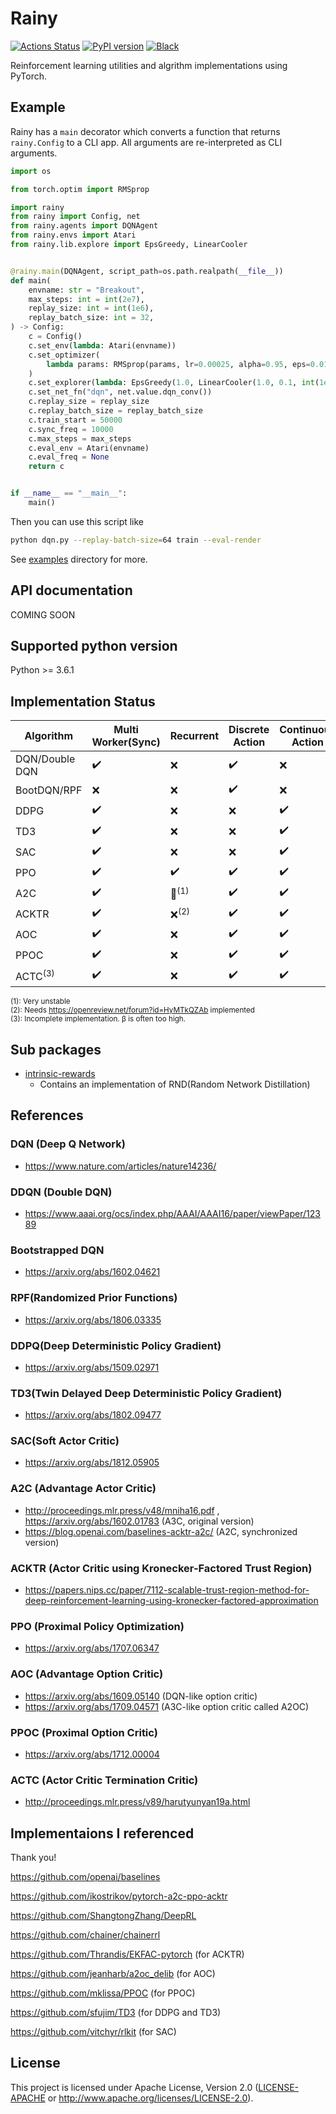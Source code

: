 # Rainy
[![Actions Status](https://github.com/kngwyu/Rainy/workflows/Tests/badge.svg)](https://github.com/kngwyu/Rainy/actions)
[![PyPI version](https://img.shields.io/pypi/v/Rainy?style=flat-square)](https://pypi.org/project/rainy/)
[![Black](https://img.shields.io/badge/code%20style-black-000.svg)](https://github.com/psf/black)

Reinforcement learning utilities and algrithm implementations using PyTorch.

## Example
Rainy has a `main` decorator which converts a function that returns `rainy.Config`
to a CLI app.
All arguments are re-interpreted as CLI arguments.

```python:dqn.py
import os

from torch.optim import RMSprop

import rainy
from rainy import Config, net
from rainy.agents import DQNAgent
from rainy.envs import Atari
from rainy.lib.explore import EpsGreedy, LinearCooler


@rainy.main(DQNAgent, script_path=os.path.realpath(__file__))
def main(
    envname: str = "Breakout",
    max_steps: int = int(2e7),
    replay_size: int = int(1e6),
    replay_batch_size: int = 32,
) -> Config:
    c = Config()
    c.set_env(lambda: Atari(envname))
    c.set_optimizer(
        lambda params: RMSprop(params, lr=0.00025, alpha=0.95, eps=0.01, centered=True)
    )
    c.set_explorer(lambda: EpsGreedy(1.0, LinearCooler(1.0, 0.1, int(1e6))))
    c.set_net_fn("dqn", net.value.dqn_conv())
    c.replay_size = replay_size
    c.replay_batch_size = replay_batch_size
    c.train_start = 50000
    c.sync_freq = 10000
    c.max_steps = max_steps
    c.eval_env = Atari(envname)
    c.eval_freq = None
    return c


if __name__ == "__main__":
    main()
```

Then you can use this script like
```bash
python dqn.py --replay-batch-size=64 train --eval-render
```

See [examples](./examples/README.md) directory for more.

## API documentation
COMING SOON

## Supported python version
Python >= 3.6.1

## Implementation Status

|**Algorithm**     |**Multi Worker(Sync)**|**Recurrent**                     |**Discrete Action** |**Continuous Action**|**MPI support**   |
| ---------------- | -------------------- | -------------------------------- | ------------------ | ------------------- | ---------------- |
|DQN/Double DQN    |:heavy_check_mark:    |:x:                               |:heavy_check_mark:  |:x:                  |:x:               |
|BootDQN/RPF       |:x:                   |:x:                               |:heavy_check_mark:  |:x:                  |:x:               |
|DDPG              |:heavy_check_mark:    |:x:                               |:x:                 |:heavy_check_mark:   |:x:               |
|TD3               |:heavy_check_mark:    |:x:                               |:x:                 |:heavy_check_mark:   |:x:               |
|SAC               |:heavy_check_mark:    |:x:                               |:x:                 |:heavy_check_mark:   |:x:               |
|PPO               |:heavy_check_mark:    |:heavy_check_mark:                |:heavy_check_mark:  |:heavy_check_mark:   |:heavy_check_mark:|
|A2C               |:heavy_check_mark:    |:small_red_triangle:<sup>(1)</sup>|:heavy_check_mark:  |:heavy_check_mark:   |:x:               |
|ACKTR             |:heavy_check_mark:    |:x:<sup>(2)</sup>                 |:heavy_check_mark:  |:heavy_check_mark:   |:x:               |
|AOC               |:heavy_check_mark:    |:x:                               |:heavy_check_mark:  |:heavy_check_mark:   |:x:               |
|PPOC              |:heavy_check_mark:    |:x:                               |:heavy_check_mark:  |:heavy_check_mark:   |:x:               |
|ACTC<sup>(3)</sup>|:heavy_check_mark:    |:x:                               |:heavy_check_mark:  |:heavy_check_mark:   |:x:               |

<sup>(1): Very unstable </sup><br>
<sup>(2): Needs https://openreview.net/forum?id=HyMTkQZAb implemented </sup><br>
<sup>(3): Incomplete implementation. β is often too high. </sup><br>

## Sub packages

- [intrinsic-rewards](https://github.com/kngwyu/intrinsic-rewards)
  - Contains an implementation of RND(Random Network Distillation)

## References

### DQN (Deep Q Network)
- https://www.nature.com/articles/nature14236/

### DDQN (Double DQN)
- https://www.aaai.org/ocs/index.php/AAAI/AAAI16/paper/viewPaper/12389

### Bootstrapped DQN
- https://arxiv.org/abs/1602.04621

### RPF(Randomized Prior Functions)
- https://arxiv.org/abs/1806.03335

### DDPQ(Deep Deterministic Policy Gradient)
- https://arxiv.org/abs/1509.02971

### TD3(Twin Delayed Deep Deterministic Policy Gradient)
- https://arxiv.org/abs/1802.09477

### SAC(Soft Actor Critic)
- https://arxiv.org/abs/1812.05905

### A2C (Advantage Actor Critic)
- http://proceedings.mlr.press/v48/mniha16.pdf , https://arxiv.org/abs/1602.01783 (A3C, original version)
- https://blog.openai.com/baselines-acktr-a2c/ (A2C, synchronized version)

### ACKTR (Actor Critic using Kronecker-Factored Trust Region)
- https://papers.nips.cc/paper/7112-scalable-trust-region-method-for-deep-reinforcement-learning-using-kronecker-factored-approximation

### PPO (Proximal Policy Optimization)
- https://arxiv.org/abs/1707.06347

### AOC (Advantage Option Critic)
- https://arxiv.org/abs/1609.05140 (DQN-like option critic)
- https://arxiv.org/abs/1709.04571 (A3C-like option critic called A2OC)

### PPOC (Proximal Option Critic)
- https://arxiv.org/abs/1712.00004

### ACTC (Actor Critic Termination Critic)
- http://proceedings.mlr.press/v89/harutyunyan19a.html

## Implementaions I referenced
Thank you!

https://github.com/openai/baselines

https://github.com/ikostrikov/pytorch-a2c-ppo-acktr

https://github.com/ShangtongZhang/DeepRL

https://github.com/chainer/chainerrl

https://github.com/Thrandis/EKFAC-pytorch (for ACKTR)

https://github.com/jeanharb/a2oc_delib (for AOC)

https://github.com/mklissa/PPOC (for PPOC)

https://github.com/sfujim/TD3 (for DDPG and TD3)

https://github.com/vitchyr/rlkit (for SAC)

## License
This project is licensed under Apache License, Version 2.0
([LICENSE-APACHE](LICENSE) or http://www.apache.org/licenses/LICENSE-2.0).


